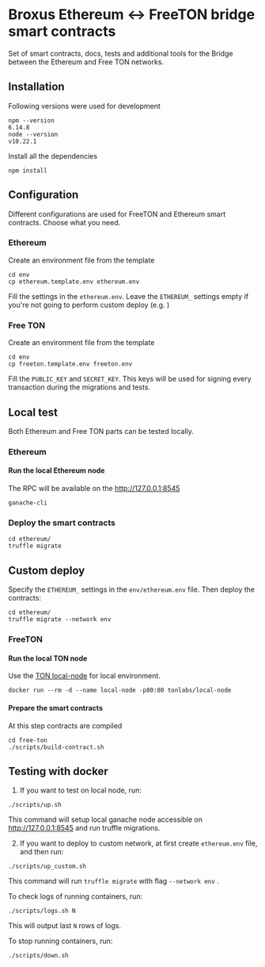 # Broxus Ethereum <-> FreeTON bridge smart contracts

Set of smart contracts, docs, tests and additional tools for the Bridge between the Ethereum and Free TON networks.

## Installation

Following versions were used for development

```
npm --version
6.14.8
node --version
v10.22.1
```

Install all the dependencies

```
npm install
```

## Configuration

Different configurations are used for FreeTON and Ethereum smart contracts. Choose what you need.

### Ethereum

Create an environment file from the template

```
cd env
cp ethereum.template.env ethereum.env
```

Fill the settings in the `ethereum.env`. Leave the `ETHEREUM_` settings empty if you're not going to perform custom deploy (e.g. )

### Free TON

Create an environment file from the template

```
cd env
cp freeton.template.env freeton.env
```

Fill the `PUBLIC_KEY` and `SECRET_KEY`. This keys will be used for signing every transaction during the migrations and tests.

## Local test

Both Ethereum and Free TON parts can be tested locally.

### Ethereum 

#### Run the local Ethereum node

The RPC will be available on the http://127.0.0.1:8545

```
ganache-cli
```

### Deploy the smart contracts

```
cd ethereum/
truffle migrate
```

## Custom deploy

Specify the `ETHEREUM_` settings in the `env/ethereum.env` file. Then deploy the contracts:

```
cd ethereum/
truffle migrate --network env
```

### FreeTON

#### Run the local TON node

Use the [TON local-node](https://hub.docker.com/r/tonlabs/local-node) for local environment.

```
docker run --rm -d --name local-node -p80:80 tonlabs/local-node
```

#### Prepare the smart contracts

At this step contracts are compiled 

```
cd free-ton
./scripts/build-contract.sh
```


## Testing with docker
1. If you want to test on local node, run:
```
./scripts/up.sh
```
This command will setup local ganache node accessible on http://127.0.0.1:8545 and run truffle migrations.

2. If you want to deploy to custom network, at first create `ethereum.env` file, and then run:
```
./scripts/up_custom.sh
```
This command will run `truffle migrate` with flag `--network env` . 

To check logs of running containers, run:
```
./scripts/logs.sh N
```
This will output last `N` rows of logs.

To stop running containers, run:
```
./scripts/down.sh
```